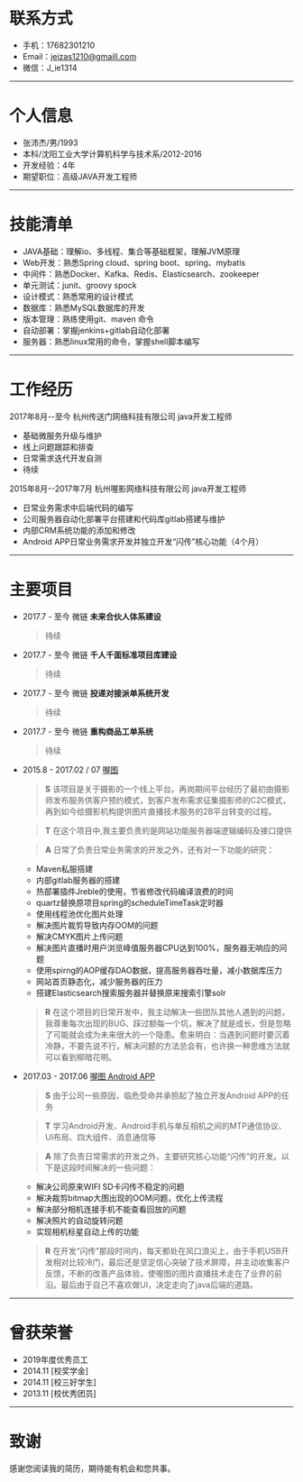 # 联系方式
* 手机：17682301210
* Email：jeizas1210@gmaill.com
* 微信：J_ie1314

---

# 个人信息
* 张沛杰/男/1993
* 本科/沈阳工业大学计算机科学与技术系/2012-2016
* 开发经验：4年
* 期望职位：高级JAVA开发工程师

---

# 技能清单
* JAVA基础：理解io、多线程、集合等基础框架，理解JVM原理 
* Web开发：熟悉Spring cloud、spring boot、spring、mybatis
* 中间件：熟悉Docker、Kafka、Redis、Elasticsearch、zookeeper
* 单元测试：junit、groovy spock
* 设计模式：熟悉常用的设计模式
* 数据库：熟悉MySQL数据库的开发
* 版本管理：熟练使用git、maven 命令
* 自动部署：掌握jenkins+gitlab自动化部署
* 服务器：熟悉linux常用的命令，掌握shell脚本编写

---
# 工作经历

2017年8月--至今 杭州传送门网络科技有限公司 java开发工程师

- 基础微服务升级与维护
- 线上问题跟踪和排查
- 日常需求迭代开发自测
- 待续

2015年8月--2017年7月 杭州喔影网络科技有限公司 java开发工程师

- 日常业务需求中后端代码的编写
- 公司服务器自动化部署平台搭建和代码库gitlab搭建与维护
- 内部CRM系统功能的添加和修改
- Android APP日常业务需求开发并独立开发“闪传”核心功能（4个月）

---

# 主要项目

* 2017.7 - 至今 微链 **未来合伙人体系建设**

	> 待续

* 2017.7 - 至今 微链 **千人千面标准项目库建设**

	> 待续

* 2017.7 - 至今 微链 **投递对接派单系统开发**

	> 待续

* 2017.7 - 至今 微链 **重构商品工单系统**

	> 待续

* 2015.8 - 2017.02 / 07 [喔图](http://www.alltuu.com)

	> **S** 该项目是关于摄影的一个线上平台。再岗期间平台经历了最初由摄影师发布服务供客户预约模式，到客户发布需求征集摄影师的C2C模式，再到如今给摄影机构提供图片直播技术服务的2B平台转变的过程。
	    
	> **T** 在这个项目中,我主要负责的是网站功能服务器端逻辑编码及接口提供
	
	> **A** 日常了负责日常业务需求的开发之外，还有对一下功能的研究：
	* Maven私服搭建
	* 内部gitlab服务器的搭建
	* 热部署插件Jreble的使用，节省修改代码编译浪费的时间
	* quartz替换原项目spring的scheduleTimeTask定时器
	* 使用线程池优化图片处理
	* 解决图片裁剪导致内存OOM的问题
	* 解决CMYK图片上传问题
	* 解决图片直播时用户浏览峰值服务器CPU达到100%，服务器无响应的问题
	* 使用spirng的AOP缓存DAO数据，提高服务器吞吐量，减小数据库压力
	* 网站首页静态化，减少服务器的压力
	* 搭建Elasticsearch搜索服务器并替换原来搜索引擎solr	   
	> **R** 在这个项目的日常开发中，我主动解决一些团队其他人遇到的问题，我尊重每次出现的BUG、踩过额每一个坑，解决了就是成长，但是忽略了可能就会成为未来很大的一个隐患。愈来明白：当遇到问题时要沉着冷静，不要先说不行，解决问题的方法总会有，也许换一种思维方法就可以看到柳暗花明。

* 2017.03 - 2017.06 [喔图 Android APP](http://a.app.qq.com/o/simple.jsp?pkgname=com.alltuu.android)

	> **S** 由于公司一些原因，临危受命并承担起了独立开发Android APP的任务

	> **T** 学习Android开发、Android手机与单反相机之间的MTP通信协议、UI布局、四大组件、消息通信等

	> **A** 除了负责日常需求的开发之外，主要研究核心功能“闪传”的开发。以下是这段时间解决的一些问题：
	
	* 解决公司原来WIFI SD卡闪传不稳定的问题
	* 解决裁剪bitmap大图出现的OOM问题，优化上传流程
	* 解决部分相机连接手机不能查看回放的问题
	* 解决照片的自动旋转问题
	* 实现相机标星自动上传的功能

	> **R** 在开发“闪传”那段时间内，每天都处在风口浪尖上，由于手机USB开发相对比较冷门，最后还是坚定信心突破了技术屏障，并主动收集客户反馈，不断的改善产品体验，使喔图的图片直播技术走在了业界的前沿。最后由于自己不喜欢做UI，决定走向了java后端的道路。

---

# 曾获荣誉

* 2019年度优秀员工
* 2014.11 [校奖学金] 
* 2014.11 [校三好学生]
* 2013.11 [校优秀团员]

---

# 致谢
感谢您阅读我的简历，期待能有机会和您共事。